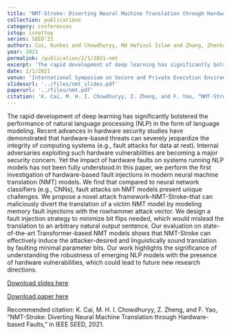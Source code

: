 ```yaml
---
title: "NMT-Stroke: Diverting Neural Machine Translation through Hardware-based Faults"
collection: publications
category: conferences
istop: isnottop
series: SEED'21
authors: Cai, Kunbei and Chowdhuryy, Md Hafizul Islam and Zhang, Zhenkai and Yao, Fan
year: 2021
permalink: /publication/2/1/2021-nmt
excerpt: 'The rapid development of deep learning has significantly bolstered the performance of natural language processing (NLP) in the form of language modeling. Recent advances in hardware security studies have demonstrated that hardware-based threats can severely jeopardize the integrity of computing systems (e.g., fault attacks for data at rest). Internal adversaries exploiting such hardware vulnerabilities are becoming a major security concern. Yet the impact of hardware faults on systems running ...'
date: 2/1/2021
venue: 'International Symposium on Secure and Private Execution Environment Design (SEED)'
slidesurl: '../files/nmt_slides.pdf'
paperurl: '../files/nmt.pdf'
citation: 'K. Cai, M. H. I. Chowdhuryy, Z. Zheng, and F. Yao, “NMT-Stroke: Diverting Neural Machine Translation through Hardware-based Faults,” in IEEE SEED, 2021.'
---
```

The rapid development of deep learning has significantly bolstered the performance of natural language processing (NLP) in the form of language modeling. Recent advances in hardware security studies have demonstrated that hardware-based threats can severely jeopardize the integrity of computing systems (e.g., fault attacks for data at rest). Internal adversaries exploiting such hardware vulnerabilities are becoming a major security concern. Yet the impact of hardware faults on systems running NLP models has not been fully understood.In this paper, we perform the first investigation of hardware-based fault injections in modern neural machine translation (NMT) models. We find that compared to neural network classifiers (e.g., CNNs), fault attacks on NMT models present unique challenges. We propose a novel attack framework–NMT-Stroke–that can maliciously divert the translation of a victim NMT model by modeling memory fault injections with the rowhammer attack vector. We design a fault injection strategy to minimize bit flips needed, which would mislead the translation to an arbitrary natural output sentence. Our evaluation on state-of-the-art Transformer-based NMT models shows that NMT-Stroke can effectively induce the attacker-desired and linguistically sound translation by faulting minimal parameter bits. Our work highlights the significance of understanding the robustness of emerging NLP models with the presence of hardware vulnerabilities, which could lead to future new research directions.

[Download slides here](../files/nmt_slides.pdf)

[Download paper here](../files/nmt.pdf)

Recommended citation: K. Cai, M. H. I. Chowdhuryy, Z. Zheng, and F. Yao, “NMT-Stroke: Diverting Neural Machine Translation through Hardware-based Faults,” in IEEE SEED, 2021.